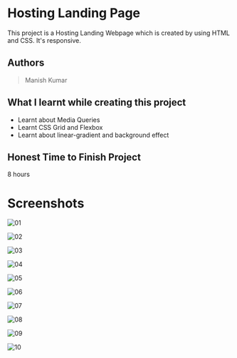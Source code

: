 
# Hosting Landing Page

This project is a Hosting Landing Webpage which is created by using HTML and CSS. It's responsive.





## Authors

 >Manish Kumar


## What I learnt while creating this project

- Learnt about Media Queries
- Learnt CSS Grid and Flexbox
- Learnt about linear-gradient and background effect



## Honest Time to Finish Project

8 hours


# Screenshots

![01](https://user-images.githubusercontent.com/102028645/184622707-99273ec6-8ab8-4060-a4bf-8b0ed0f5ec43.png)

![02](https://user-images.githubusercontent.com/102028645/184622744-258fdfe6-961d-4785-b6d2-6dfe165ca88e.jpg)

![03](https://user-images.githubusercontent.com/102028645/184622792-02f7208a-7110-4cab-8868-365db2e30757.jpg)

![04](https://user-images.githubusercontent.com/102028645/184622855-247c28f4-ab9f-4acc-8c8a-f79a7540df54.jpg)

![05](https://user-images.githubusercontent.com/102028645/184622876-9f3353d1-f1f4-46a3-b3a7-2734b0b5535e.jpg)

![06](https://user-images.githubusercontent.com/102028645/184622884-f1a5e25c-2a30-4932-8865-06cc35a681b4.jpg)

![07](https://user-images.githubusercontent.com/102028645/184622911-699468a1-a1ff-4ed8-b4d3-41b8e702e3e0.jpg)

![08](https://user-images.githubusercontent.com/102028645/184622940-d1ef9684-cc80-4f07-a2ee-ab810761c256.jpg)

![09](https://user-images.githubusercontent.com/102028645/184622992-7908edb4-48b6-4812-a252-6b1a28a018b9.jpg)

![10](https://user-images.githubusercontent.com/102028645/184623024-f88a2234-cafc-4094-80f2-493bb100f1a5.jpg)




